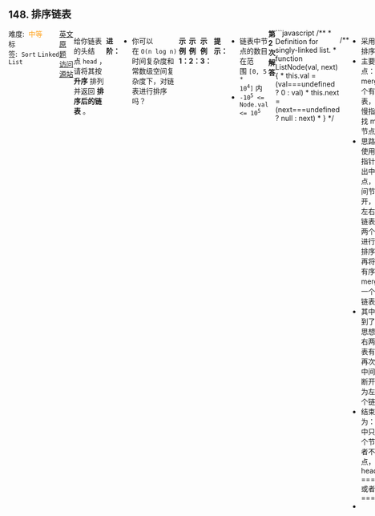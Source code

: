 <div style="font-size: 20px; margin-bottom: 15px; font-weight: bold;">148. 排序链表</div>
<div style="display: flex; font-size: 14px; justify-content: space-between;"><div><span style="margin-right: 30px;">难度:&nbsp;&nbsp;<label style="color: rgb(255, 161, 25);">中等</label></span><span style="margin-right: 30px;">标签:&nbsp;&nbsp;<code>Sort</code>&nbsp;<code>Linked List</code></span></div><div><span style="margin-right: 15px;"><a href="https://leetcode.com/problems/sort-list/">英文原题</a></span><span><a href="https://leetcode-cn.com/problems/sort-list/">访问源站</a></span></div>
<hr style="height: 1px; margin: 1em 0px;" />
<p>给你链表的头结点 <code>head</code> ，请将其按 <strong>升序</strong> 排列并返回 <strong>排序后的链表</strong> 。</p>

<p><b>进阶：</b></p>

<ul>
	<li>你可以在 <code>O(n log n)</code> 时间复杂度和常数级空间复杂度下，对链表进行排序吗？</li>
</ul>

<p> </p>

<p><strong>示例 1：</strong></p>
<img alt="" src="https://assets.leetcode.com/uploads/2020/09/14/sort_list_1.jpg" />
<pre>
<b>输入：</b>head = [4,2,1,3]
<b>输出：</b>[1,2,3,4]
</pre>

<p><strong>示例 2：</strong></p>
<img alt="" src="https://assets.leetcode.com/uploads/2020/09/14/sort_list_2.jpg" />
<pre>
<b>输入：</b>head = [-1,5,3,4,0]
<b>输出：</b>[-1,0,3,4,5]
</pre>

<p><strong>示例 3：</strong></p>

<pre>
<b>输入：</b>head = []
<b>输出：</b>[]
</pre>

<p> </p>

<p><b>提示：</b></p>

<ul>
	<li>链表中节点的数目在范围 <code>[0, 5 * 10<sup>4</sup>]</code> 内</li>
	<li><code>-10<sup>5</sup> &lt;= Node.val &lt;= 10<sup>5</sup></code></li>
</ul>

<hr style="height: 1px; margin: 1em 0px;" />
<strong>第2次解答</strong>
```javascript
/**
 * Definition for singly-linked list.
 * function ListNode(val, next) {
 *     this.val = (val===undefined ? 0 : val)
 *     this.next = (next===undefined ? null : next)
 * }
 */

/**
 * 采用归并排序思想
 * 主要难点： 1. merge 两个有序链表，2. 快慢指针查找 middle 节点
 * 思路：先使用快慢指针，找出中间节点，将中间节点断开，分为左右两个链表，对两个链表进行分别排序后，再将两个有序链表 merge 成一个有序链表
 * 其中使用到了递归思想，左右两个链表有可以再次找到中间节点断开，分为左右两个链表。
 * 结束条件为：链表中只剩一个节点/或者不剩节点，即 head.next === null 或者  head === null
 *
 */

// 标准写法，将两个有序节点合并成一个节点，思路参考 【0021】合并两个有序链表
var merge = function (node1, node2) {
  // 存一个头节点，方便返回
  let root = {};
  let temp = root;
  // 两个链表都没空，则依次比较两个链表的值，选择一个加入到新链表
  while (node1 !== null && node2 !== null) {
    if (node1.val < node2.val) {
      temp.next = node1;
      node1 = node1.next;
    } else {
      temp.next = node2;
      node2 = node2.next;
    }
    temp = temp.next;
  }

  // node2 为空，就将 node1 全部加入链表
  if (node1 !== null) temp.next = node1;
  // node1 为空，就将 node2 全部加入链表
  if (node2 !== null) temp.next = node2;

  return root.next;
};

// 归并拆分思路，将长度为 N 的链表分割成长度为 N / 2, N / 4, ... 2 的小链表，依次排序
var mergeSort = function (head) {
  // 两个停止分割的终止条件， head === null 或者 head.next === null
  if (head === null) return null;
  if (head.next === null) return head;

  // 快慢指针，其中快指针一次走两步，慢指针一次走一步，当快指针走到头的时候，慢指针正好走到中间
  // pre 用来记录慢指针的上一个位置，因为快指针和慢指针一起走的，当快指针走到 null 的时候，慢指针走到了 middle + 1 的位置
  let fast = head,
    slow = head,
    pre = null;

  // 快指针没走到底就一直走
  while (fast !== null && fast.next !== null) {
    fast = fast.next.next;
    // pre 先存一份 slow 当前的位置，再让 slow 往前走
    pre = slow;
    slow = slow.next;
  }
  // 此时 pre 就是 middle 的位置，需要断开前后链表才能做 merge 两个链表操作
  pre.next = null;

  // 递归第一颗树
  let leftSort = mergeSort(head);
  // 递归第二颗树
  let rightSort = mergeSort(slow);

  // 合并两颗有序的树
  return merge(leftSort, rightSort);
};

/**
 * @param {ListNode} head
 * @return {ListNode}
 */
var sortList = function (head) {
  return mergeSort(head);
};
```
<hr style="height: 1px; margin: 1em 0px;" />
<strong>第1次解答</strong>
```javascript
/**
 * Definition for singly-linked list.
 * function ListNode(val, next) {
 *     this.val = (val===undefined ? 0 : val)
 *     this.next = (next===undefined ? null : next)
 * }
 */
/**
 * @param {ListNode} head
 * @return {ListNode}
 */
var sortList = function (head) {
  let root = head;

  // 先计算链表总共的长度
  let count = 0;
  while (root !== null) {
    count++;
    root = root.next;
  }

  // 冒泡排序，依次遍历链表每一项，第一个 for 循环为需要遍历的次数，第二个 while 循环为单次链表的排序
  for (let i = 0; i < count; i++) {
    let first = head;
    // 剪枝操作，如果一次循环都没有交换数据，则表示已经是有序了，直接 break
    let flag = true;
    while (first !== null && first.next !== null) {
      // 交换两个节点的 val 值
      if (first.val > first.next.val) {
        let temp = first.next.val;
        first.next.val = first.val;
        first.val = temp;
        flag = false;
      }
      // 再往下走
      first = first.next;
    }
    // 剪枝操作
    if (flag) break;
  }

  return head;
};
```